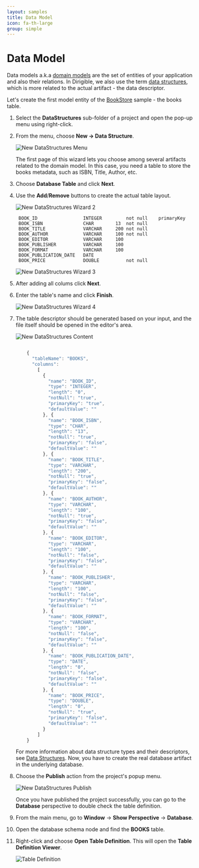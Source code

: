 ```yaml
---
layout: samples
title: Data Model
icon: fa-th-large
group: simple
---
```


Data Model
===

Data models a.k.a [domain models](http://en.htmlpedia.org/wiki/Domain_model) are the set of entities of your application and also their relations. In Dirigible, we also use the term [data structures](../help/data_structures.html), which is more related to the actual artifact - the data descriptor.

Let's create the first model entity of the [BookStore](bookstore.html) sample - the books table.

1. Select the **DataStructures** sub-folder of a project and open the pop-up menu using right-click.
2. From the menu, choose **New -> Data Structure**.

	![New DataStructures Menu](bookstore/6_books_new_ds_menu.png)

	The first page of this wizard lets you choose among several artifacts related to the domain model. In this case, you need a table to store the books metadata, such as ISBN, Title, Author, etc.

3. Choose **Database Table** and click **Next**.
4. Use the **Add**/**Remove** buttons to create the actual table layout.

	![New DataStructures Wizard 2](bookstore/8_books_new_ds_wizard_2.png)

		BOOK_ID                 INTEGER         not null    primaryKey
		BOOK_ISBN               CHAR        13  not null
		BOOK_TITLE              VARCHAR     200 not null
		BOOK_AUTHOR             VARCHAR     100 not null
		BOOK_EDITOR             VARCHAR     100
		BOOK_PUBLISHER          VARCHAR     100
		BOOK_FORMAT             VARCHAR     100
		BOOK_PUBLICATION_DATE   DATE
		BOOK_PRICE              DOUBLE          not null


	![New DataStructures Wizard 3](bookstore/9_books_new_ds_wizard_3.png)

5. After adding all colums click **Next**.
6. Enter the table's name and click **Finish**.

	![New DataStructures Wizard 4](bookstore/10_books_new_ds_wizard_4.png)

7. The table descriptor should be generated based on your input, and the file itself should be opened in the editor's area.

	![New DataStructures Content](bookstore/11_books_new_ds_content.png)

	
	```javascript
	
		{
		  "tableName": "BOOKS",
		  "columns": 
		    [
		      {
		        "name": "BOOK_ID",
		        "type": "INTEGER",
		        "length": "0",
		        "notNull": "true",
		        "primaryKey": "true",
		        "defaultValue": ""
		      }, {
		        "name": "BOOK_ISBN",
		        "type": "CHAR",
		        "length": "13",
		        "notNull": "true",
		        "primaryKey": "false",
		        "defaultValue": ""
		      }, {
		        "name": "BOOK_TITLE",
		        "type": "VARCHAR",
		        "length": "200",
		        "notNull": "true",
		        "primaryKey": "false",
		        "defaultValue": ""
		      }, {
		        "name": "BOOK_AUTHOR",
		        "type": "VARCHAR",
		        "length": "100",
		        "notNull": "true",
		        "primaryKey": "false",
		        "defaultValue": ""
		      }, {
		        "name": "BOOK_EDITOR",
		        "type": "VARCHAR",
		        "length": "100",
		        "notNull": "false",
		        "primaryKey": "false",
		        "defaultValue": ""
		      }, {
		        "name": "BOOK_PUBLISHER",
		        "type": "VARCHAR",
		        "length": "100",
		        "notNull": "false",
		        "primaryKey": "false",
		        "defaultValue": ""
		      }, {
		        "name": "BOOK_FORMAT",
		        "type": "VARCHAR",
		        "length": "100",
		        "notNull": "false",
		        "primaryKey": "false",
		        "defaultValue": ""
		      }, {
		        "name": "BOOK_PUBLICATION_DATE",
		        "type": "DATE",
		        "length": "0",
		        "notNull": "false",
		        "primaryKey": "false",
		        "defaultValue": ""
		      }, {
		        "name": "BOOK_PRICE",
		        "type": "DOUBLE",
		        "length": "0",
		        "notNull": "true",
		        "primaryKey": "false",
		        "defaultValue": ""
		      }
		    ]
		}
	```

	For more information about data structure types and their descriptors, see [Data Structures](../help/data_structures.html). Now, you have to create the real database artifact in the underlying database. 

8. Choose the **Publish** action from the project's popup menu.

	![New DataStructures Publish](bookstore/12_books_new_ds_publish.png)


	Once you have published the project successfully, you can go to the **Database** perspective to double check the table definition.

9. From the main menu, go to **Window** -> **Show Perspective** -> **Database**.
10. Open the database schema node and find the **BOOKS** table.
11. Right-click and choose **Open Table Definition**. This will open the **Table Definition Viewer**.

	![Table Definition](bookstore/15_books_db_table_def.png)

